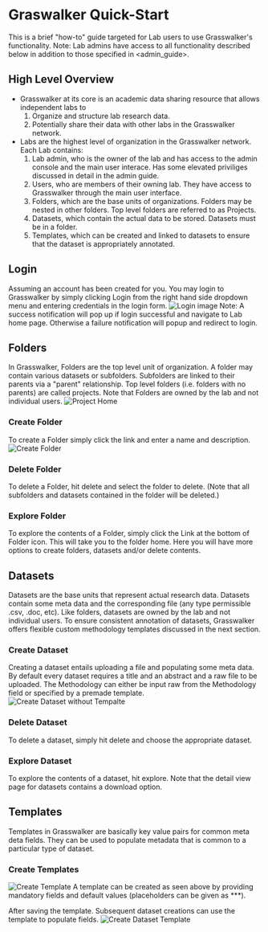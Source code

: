 # Graswalker Quick-Start
This is a brief "how-to" guide targeted for Lab users to use Grasswalker's functionality. 
Note: Lab admins have access to all functionality described below in addition to those specified in <admin_guide>.

## High Level Overview
* Grasswalker at its core is an academic data sharing resource that allows independent labs to 
    1. Organize and structure lab research data.  
    2. Potentially share their data with other labs in the Grasswalker network.
* Labs are the highest level of organization in the Grasswalker network. Each Lab contains:
    1. Lab admin, who is the owner of the lab and has access to the admin console and the main user interace. Has some elevated priviliges discussed in detail in the admin guide.
    2. Users, who are members of their owning lab. They have access to Grasswalker through the main user interface.
    3. Folders, which are the base units of organizations. Folders may be nested in other folders. Top level folders are referred to as Projects.
    4. Datasets, which contain the actual data to be stored. Datasets must be in a folder.
    5. Templates, which can be created and linked to datasets to ensure that the dataset is appropriately annotated.
    
## Login
Assuming an account has been created for you. You may login to Grasswalker by simply clicking Login from the right hand side dropdown menu and entering credentials in the login form.
![Login image](/guides/pics/Login.png)
Note: A success notification will pop up if login successful and navigate to Lab home page. Otherwise a failure notification will popup and redirect to login.

## Folders
In Grasswalker, Folders are the top level unit of organization. A folder may contain various datasets or subfolders. Subfolders are linked to their parents via a "parent" relationship. Top level folders (i.e. folders with no parents) are called projects.
Note that Folders are owned by the lab and not individual users.
![Project Home](/guides/pics/Folder_Home.png)

### Create Folder
To create a Folder simply click the link and enter a name and description.
![Create Folder](/guides/pics/Create_Folder.png)

### Delete Folder
To delete a Folder, hit delete and select the folder to delete. (Note that all subfolders and datasets contained in the folder will be deleted.)

### Explore Folder
To explore the contents of a Folder, simply click the Link at the bottom of Folder icon. This will take you to the folder home. Here you will have more options to create folders, datasets and/or delete contents.

## Datasets
Datasets are the base units that represent actual research data. Datasets contain some meta data and the corresponding file (any type permissible .csv, .doc, etc).
Like folders, datasets are owned by the lab and not individual users. To ensure consistent annotation of datasets, Grasswalker offers flexible custom methodology templates
discussed in the next section.

### Create Dataset
Creating a dataset entails uploading a file and populating some meta data. 
By default every dataset requires a title and an abstract and a raw file to be uploaded. 
The Methodology can either be input raw from the Methodology field or specified by a premade template.
![Create Dataset without Tempalte](/guides/pics/Create_Dataset_NoTemplate.png)


### Delete Dataset
To delete a dataset, simply hit delete and choose the appropriate dataset.

### Explore Dataset
To explore the contents of a dataset, hit explore. Note that the detail view page for datasets contains a download option. 

## Templates
Templates in Grasswalker are basically key value pairs for common meta deta fields. They can be used to populate metadata that is common to a particular type of dataset.

### Create Templates
![Create Template](/guides/pics/Create_Template.png)
A template can be created as seen above by providing mandatory fields and default values (placeholders can be given as ***).

After saving the template. Subsequent dataset creations can use the template to populate fields.
![Create Dataset Template](/guides/pics/Create_Dataset_Template.png)
